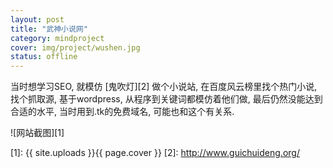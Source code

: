 ```yaml
---
layout: post 
title: "武神小说网"
category: mindproject
cover: img/project/wushen.jpg
status: offline
---
```



当时想学习SEO, 就模仿 [鬼吹灯][2] 做个小说站, 在百度风云榜里找个热门小说, 找个抓取源, 基于wordpress, 从程序到关键词都模仿着他们做, 最后仍然没能达到合适的水平, 当时用到.tk的免费域名, 可能也和这个有关系. 


![网站截图][1]


  [1]: {{ site.uploads }}{{ page.cover }}
  [2]: http://www.guichuideng.org/